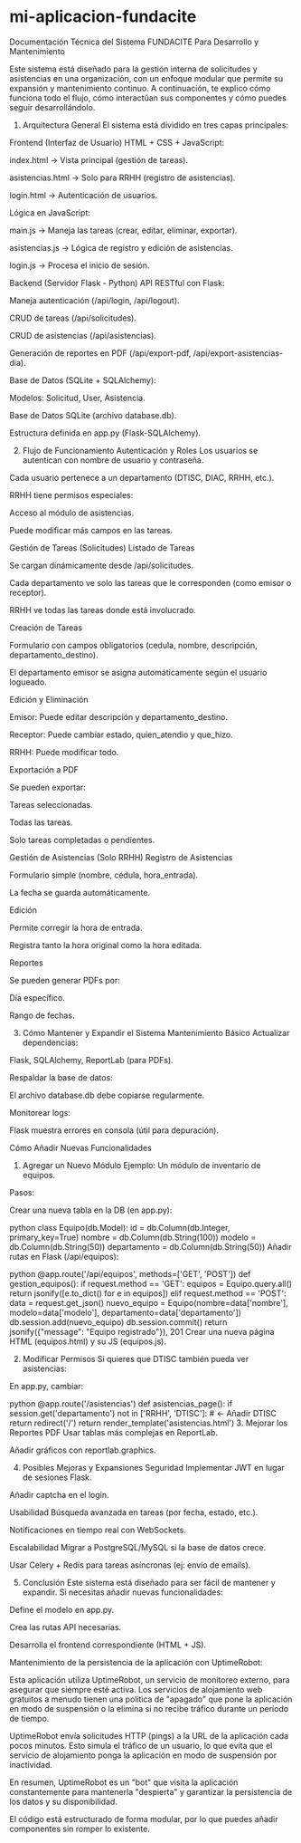 ﻿# mi-aplicacion-fundacite
Documentación Técnica del Sistema FUNDACITE
Para Desarrollo y Mantenimiento

Este sistema está diseñado para la gestión interna de solicitudes y asistencias en una organización, con un enfoque modular que permite su expansión y mantenimiento continuo. A continuación, te explico cómo funciona todo el flujo, cómo interactúan sus componentes y cómo puedes seguir desarrollándolo.

1. Arquitectura General
El sistema está dividido en tres capas principales:

Frontend (Interfaz de Usuario)
HTML + CSS + JavaScript:

index.html → Vista principal (gestión de tareas).

asistencias.html → Solo para RRHH (registro de asistencias).

login.html → Autenticación de usuarios.

Lógica en JavaScript:

main.js → Maneja las tareas (crear, editar, eliminar, exportar).

asistencias.js → Lógica de registro y edición de asistencias.

login.js → Procesa el inicio de sesión.

Backend (Servidor Flask - Python)
API RESTful con Flask:

Maneja autenticación (/api/login, /api/logout).

CRUD de tareas (/api/solicitudes).

CRUD de asistencias (/api/asistencias).

Generación de reportes en PDF (/api/export-pdf, /api/export-asistencias-dia).

Base de Datos (SQLite + SQLAlchemy):

Modelos: Solicitud, User, Asistencia.

Base de Datos
SQLite (archivo database.db).

Estructura definida en app.py (Flask-SQLAlchemy).

2. Flujo de Funcionamiento
Autenticación y Roles
Los usuarios se autentican con nombre de usuario y contraseña.

Cada usuario pertenece a un departamento (DTISC, DIAC, RRHH, etc.).

RRHH tiene permisos especiales:

Acceso al módulo de asistencias.

Puede modificar más campos en las tareas.

Gestión de Tareas (Solicitudes)
Listado de Tareas

Se cargan dinámicamente desde /api/solicitudes.

Cada departamento ve solo las tareas que le corresponden (como emisor o receptor).

RRHH ve todas las tareas donde está involucrado.

Creación de Tareas

Formulario con campos obligatorios (cedula, nombre, descripción, departamento_destino).

El departamento emisor se asigna automáticamente según el usuario logueado.

Edición y Eliminación

Emisor: Puede editar descripción y departamento_destino.

Receptor: Puede cambiar estado, quien_atendio y que_hizo.

RRHH: Puede modificar todo.

Exportación a PDF

Se pueden exportar:

Tareas seleccionadas.

Todas las tareas.

Solo tareas completadas o pendientes.

Gestión de Asistencias (Solo RRHH)
Registro de Asistencias

Formulario simple (nombre, cédula, hora_entrada).

La fecha se guarda automáticamente.

Edición

Permite corregir la hora de entrada.

Registra tanto la hora original como la hora editada.

Reportes

Se pueden generar PDFs por:

Día específico.

Rango de fechas.

3. Cómo Mantener y Expandir el Sistema
Mantenimiento Básico
Actualizar dependencias:

Flask, SQLAlchemy, ReportLab (para PDFs).

Respaldar la base de datos:

El archivo database.db debe copiarse regularmente.

Monitorear logs:

Flask muestra errores en consola (útil para depuración).

Cómo Añadir Nuevas Funcionalidades
1. Agregar un Nuevo Módulo
Ejemplo: Un módulo de inventario de equipos.

Pasos:

Crear una nueva tabla en la DB (en app.py):

python
class Equipo(db.Model):
    id = db.Column(db.Integer, primary_key=True)
    nombre = db.Column(db.String(100))
    modelo = db.Column(db.String(50))
    departamento = db.Column(db.String(50))
Añadir rutas en Flask (/api/equipos):

python
@app.route('/api/equipos', methods=['GET', 'POST'])
def gestion_equipos():
    if request.method == 'GET':
        equipos = Equipo.query.all()
        return jsonify([e.to_dict() for e in equipos])
    elif request.method == 'POST':
        data = request.get_json()
        nuevo_equipo = Equipo(nombre=data['nombre'], modelo=data['modelo'], departamento=data['departamento'])
        db.session.add(nuevo_equipo)
        db.session.commit()
        return jsonify({"message": "Equipo registrado"}), 201
Crear una nueva página HTML (equipos.html) y su JS (equipos.js).

2. Modificar Permisos
Si quieres que DTISC también pueda ver asistencias:

En app.py, cambiar:

python
@app.route('/asistencias')
def asistencias_page():
    if session.get('departamento') not in ['RRHH', 'DTISC']:  # ← Añadir DTISC
        return redirect('/')
    return render_template('asistencias.html')
3. Mejorar los Reportes PDF
Usar tablas más complejas en ReportLab.

Añadir gráficos con reportlab.graphics.

4. Posibles Mejoras y Expansiones
Seguridad
Implementar JWT en lugar de sesiones Flask.

Añadir captcha en el login.

Usabilidad
Búsqueda avanzada en tareas (por fecha, estado, etc.).

Notificaciones en tiempo real con WebSockets.

Escalabilidad
Migrar a PostgreSQL/MySQL si la base de datos crece.

Usar Celery + Redis para tareas asíncronas (ej: envío de emails).

5. Conclusión
Este sistema está diseñado para ser fácil de mantener y expandir. Si necesitas añadir nuevas funcionalidades:

Define el modelo en app.py.

Crea las rutas API necesarias.

Desarrolla el frontend correspondiente (HTML + JS).

Mantenimiento de la persistencia de la aplicación con UptimeRobot:

Esta aplicación utiliza UptimeRobot, un servicio de monitoreo externo, para asegurar que siempre esté activa. Los servicios de alojamiento web gratuitos a menudo tienen una política de "apagado" que pone la aplicación en modo de suspensión o la elimina si no recibe tráfico durante un período de tiempo.

UptimeRobot envía solicitudes HTTP (pings) a la URL de la aplicación cada pocos minutos. Esto simula el tráfico de un usuario, lo que evita que el servicio de alojamiento ponga la aplicación en modo de suspensión por inactividad.

En resumen, UptimeRobot es un "bot" que visita la aplicación constantemente para mantenerla "despierta" y garantizar la persistencia de los datos y su disponibilidad.

El código está estructurado de forma modular, por lo que puedes añadir componentes sin romper lo existente.

